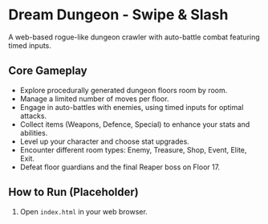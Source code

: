 # Dream Dungeon - Swipe & Slash

A web-based rogue-like dungeon crawler with auto-battle combat featuring timed inputs.

## Core Gameplay

- Explore procedurally generated dungeon floors room by room.
- Manage a limited number of moves per floor.
- Engage in auto-battles with enemies, using timed inputs for optimal attacks.
- Collect items (Weapons, Defence, Special) to enhance your stats and abilities.
- Level up your character and choose stat upgrades.
- Encounter different room types: Enemy, Treasure, Shop, Event, Elite, Exit.
- Defeat floor guardians and the final Reaper boss on Floor 17.

## How to Run (Placeholder)

1. Open `index.html` in your web browser. 